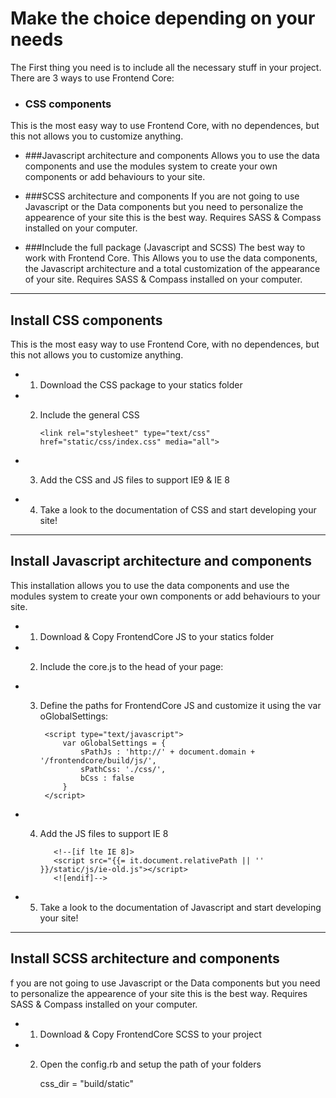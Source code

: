 # Make the choice depending on your needs

The First thing you need is to include all the necessary stuff in your project. There are 3 ways to use Frontend Core:

* ### CSS components
This is the most easy way to use Frontend Core, with no dependences, but this not allows you to customize anything.

* ###Javascript architecture and components
Allows you to use the data components and use the modules system to create your own components or add behaviours to your site.

* ###SCSS architecture and components
If you are not going to use Javascript or the Data components but you need to personalize the appearence of your site this is the best way. Requires SASS & Compass installed on your computer.

* ###Include the full package (Javascript and SCSS)
The best way to work with Frontend Core. This Allows you to use the data components, the Javascript architecture and a total customization of the appearance of your site. Requires SASS & Compass installed on your computer.

-----

## Install CSS components

This is the most easy way to use Frontend Core, with no dependences, but this not allows you to customize anything.

* 1. Download the CSS package to your statics folder
* 2. Include the general CSS

         <link rel="stylesheet" type="text/css"  href="static/css/index.css" media="all">

* 3. Add the CSS and JS files to support IE9 & IE 8

        <!--[if gte IE 9]>
        <link rel="stylesheet" type="text/css"  href="static/css/ie-new.css" media="all">
        <![endif]-->
        <!--[if lte IE 8]>
        <script src="static/js/ie-old.js"></script>
        <link rel="stylesheet" type="text/css"  href="static/css/ie-old.css" media="all">
        <![endif]-->

* 4. Take a look to the documentation of CSS and start developing your site!

-----

## Install Javascript architecture and components

This installation allows you to use the data components and use the modules system to create your own components or add behaviours to your site.

* 1. Download & Copy FrontendCore JS to your statics folder
* 2. Include the core.js to the head of your page:

        <script src="js/core.js"></script>

* 3. Define the paths for FrontendCore JS and customize it using the var oGlobalSettings:

          <script type="text/javascript">
              var oGlobalSettings = {
                  sPathJs : 'http://' + document.domain + '/frontendcore/build/js/',
                  sPathCss: './css/',
                  bCss : false
              }
          </script>

* 4. Add the JS files to support IE 8

            <!--[if lte IE 8]>
            <script src="{{= it.document.relativePath || '' }}/static/js/ie-old.js"></script>
            <![endif]-->
* 5. Take a look to the documentation of Javascript and start developing your site!

----

## Install SCSS architecture and components

f you are not going to use Javascript or the Data components but you need to personalize the appearence of your site this is the best way. Requires SASS & Compass installed on your computer.

* 1. Download & Copy FrontendCore SCSS to your project
* 2. Open the config.rb and setup the path of your folders

        css_dir = "build/static"
